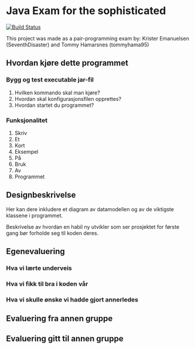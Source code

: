 # Java Exam for the sophisticated

[![Build Status](https://travis-ci.com/Westerdals/pgr203-2019-eksamen-SeventhDisaster.svg?token=ANpvyaXvsPqVgppAsgx4&branch=master)](https://travis-ci.com/Westerdals/pgr203-2019-eksamen-SeventhDisaster)

This project was made as a pair-programming exam by: Krister Emanuelsen (SeventhDisaster) and Tommy Hamarsnes (tommyhama95) 
## Hvordan kjøre dette programmet

### Bygg og test executable jar-fil

1. Hvilken kommando skal man kjøre?
2. Hvordan skal konfigurasjonsfilen opprettes?
3. Hvordan startet du programmet?

### Funksjonalitet

1. Skriv
2. Et
3. Kort
4. Eksempel
5. På
6. Bruk
7. Av
8. Programmet

## Designbeskrivelse

Her kan dere inkludere et diagram av datamodellen og av de viktigste klassene i programmet.

Beskrivelse av hvordan en habil ny utvikler som ser prosjektet for første gang bør forholde seg til koden deres.

## Egenevaluering

### Hva vi lærte underveis

### Hva vi fikk til bra i koden vår

### Hva vi skulle ønske vi hadde gjort annerledes

## Evaluering fra annen gruppe

## Evaluering gitt til annen gruppe
